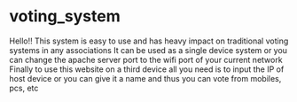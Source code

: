 # voting_system
Hello!!
This system is easy to use and has heavy impact on traditional voting systems in any associations 
It can be used as a single device system or you can change the apache server port to the wifi port of your current network
Finally to use this website on a third device all you need is to input the IP of host device or you can give it a name and thus you can vote from mobiles, pcs, etc

